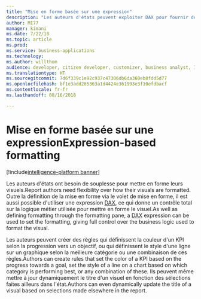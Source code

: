 ```yaml
---
title: "Mise en forme basée sur une expression"
description: "Les auteurs d'états peuvent exploiter DAX pour fournir des règles de mise en forme plus complexes pour appliquer des options de mise en forme du style et des zones de texte de façon dynamique."
author: MI77
manager: kimani
ms.date: 7/22/18
ms.topic: article
ms.prod: 
ms.service: business-applications
ms.technology: 
ms.author: willthom
audience: developer, citizen developer, customizer, business analyst, IT pro
ms.translationtype: HT
ms.sourcegitcommit: 7d6f339c1e92c937c47306db6da360eb8fdd5d77
ms.openlocfilehash: bf1e3add265363a1d4424e361993e3f10efdbacf
ms.contentlocale: fr-fr
ms.lasthandoff: 08/16/2018

---
```


# <a name="expression-based-formatting"></a><span data-ttu-id="c8d4c-103">Mise en forme basée sur une expression</span><span class="sxs-lookup"><span data-stu-id="c8d4c-103">Expression-based formatting</span></span>

[!include[intelligence-platform banner](../../includes/intelligence-platform.md)]

<span data-ttu-id="c8d4c-104">Les auteurs d'états ont besoin de souplesse pour mettre en forme leurs visuels.</span><span class="sxs-lookup"><span data-stu-id="c8d4c-104">Report authors need flexibility over how their visuals are formatted.</span></span> <span data-ttu-id="c8d4c-105">Outre la définition de la mise en forme via le volet de mise en forme, il est aussi possible d'utiliser une expression [DAX](https://docs.microsoft.com/power-bi/desktop-quickstart-learn-dax-basics), ce qui donne un contrôle total sur la logique métier utilisée pour mettre en forme le visuel.</span><span class="sxs-lookup"><span data-stu-id="c8d4c-105">As well as defining formatting through the formatting pane, a [DAX](https://docs.microsoft.com/power-bi/desktop-quickstart-learn-dax-basics) expression can be used to set the formatting, giving full control over the business logic used to format the visual.</span></span>


<span data-ttu-id="c8d4c-106">Les auteurs peuvent créer des règles qui définissent la couleur d'un KPI selon la progression vers un objectif, ou qui définissent le style d'une ligne sur un graphique selon la meilleure catégorie ou une combinaison de ces règles.</span><span class="sxs-lookup"><span data-stu-id="c8d4c-106">Authors can create rules that set the color of a KPI based on the progress towards a goal, set the style of a line on a chart based on which category is performing best, or any combination of these.</span></span> <span data-ttu-id="c8d4c-107">Ils peuvent même mettre à jour dynamiquement le titre d'un visuel en fonction des sélections faites ailleurs dans l'état.</span><span class="sxs-lookup"><span data-stu-id="c8d4c-107">Authors can even dynamically update the title of a visual based on selections made elsewhere in the report.</span></span>

<!--
### Who uses this feature
This feature is intended for report developers. It works without any additional setup. 
## Status
### Development status
In development
#### Target timeframe
October ‘18
-->

